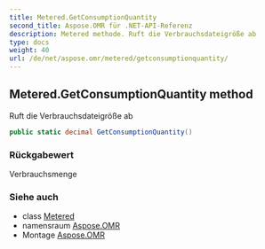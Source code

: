 ```yaml
---
title: Metered.GetConsumptionQuantity
second_title: Aspose.OMR für .NET-API-Referenz
description: Metered methode. Ruft die Verbrauchsdateigröße ab
type: docs
weight: 40
url: /de/net/aspose.omr/metered/getconsumptionquantity/
---
```

## Metered.GetConsumptionQuantity method

Ruft die Verbrauchsdateigröße ab

```csharp
public static decimal GetConsumptionQuantity()
```

### Rückgabewert

Verbrauchsmenge

### Siehe auch

* class [Metered](../)
* namensraum [Aspose.OMR](../../metered/)
* Montage [Aspose.OMR](../../../)


